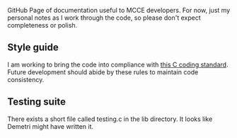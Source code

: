 GitHub Page of documentation useful to MCCE developers. For now, just my personal notes as I work through the code, so please don't expect completeness or polish.

## Style guide

I am working to bring the code into compliance with [this C coding standard](https://users.ece.cmu.edu/%7Eeno/coding/CCodingStandard.html). Future development should abide by these rules to maintain code consistency. 

## Testing suite
There exists a short file called testing.c in the lib directory. It looks like Demetri might have written it.
